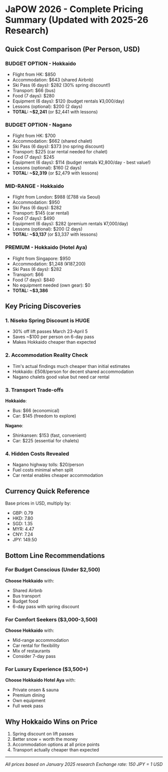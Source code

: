 # JaPOW 2026 - Complete Pricing Summary (Updated with 2025-26 Research)

## Quick Cost Comparison (Per Person, USD)

### BUDGET OPTION - Hokkaido
- Flight from HK: $850
- Accommodation: $643 (shared Airbnb)
- Ski Pass (6 days): $282 (30% spring discount!)
- Transport: $66 (bus)
- Food (7 days): $280
- Equipment (6 days): $120 (budget rentals ¥3,000/day)
- Lessons (optional): $200 (2 days)
- **TOTAL: ~$2,241** (or $2,441 with lessons)

### BUDGET OPTION - Nagano  
- Flight from HK: $700
- Accommodation: $662 (shared chalet)
- Ski Pass (6 days): $373 (no spring discount)
- Transport: $225 (car rental needed for chalet)
- Food (7 days): $245
- Equipment (6 days): $114 (budget rentals ¥2,800/day - best value!)
- Lessons (optional): $160 (2 days)
- **TOTAL: ~$2,319** (or $2,479 with lessons)

### MID-RANGE - Hokkaido
- Flight from London: $988 (£788 via Seoul)
- Accommodation: $950
- Ski Pass (6 days): $282
- Transport: $145 (car rental)
- Food (7 days): $490
- Equipment (6 days): $282 (premium rentals ¥7,000/day)
- Lessons (optional): $200 (2 days)
- **TOTAL: ~$3,137** (or $3,337 with lessons)

### PREMIUM - Hokkaido (Hotel Aya)
- Flight from Singapore: $950
- Accommodation: $1,248 (¥187,200)
- Ski Pass (6 days): $282
- Transport: $66
- Food (7 days): $840
- No equipment needed (own gear): $0
- **TOTAL: ~$3,386**

## Key Pricing Discoveries

### 1. Niseko Spring Discount is HUGE
- 30% off lift passes March 23-April 5
- Saves ~$100 per person on 6-day pass
- Makes Hokkaido cheaper than expected

### 2. Accommodation Reality Check
- Tim's actual findings much cheaper than initial estimates
- Hokkaido: £508/person for decent shared accommodation
- Nagano chalets good value but need car rental

### 3. Transport Trade-offs
**Hokkaido**:
- Bus: $66 (economical)
- Car: $145 (freedom to explore)

**Nagano**:
- Shinkansen: $153 (fast, convenient)
- Car: $225 (essential for chalets)

### 4. Hidden Costs Revealed
- Nagano highway tolls: $20/person
- Fuel costs minimal when split
- Car rental enables cheaper accommodation

## Currency Quick Reference
Base prices in USD, multiply by:
- GBP: 0.79
- HKD: 7.80
- SGD: 1.35
- MYR: 4.47
- CNY: 7.24
- JPY: 149.50

## Bottom Line Recommendations

### For Budget Conscious (Under $2,500)
**Choose Hokkaido** with:
- Shared Airbnb
- Bus transport
- Budget food
- 6-day pass with spring discount

### For Comfort Seekers ($3,000-3,500)
**Choose Hokkaido** with:
- Mid-range accommodation
- Car rental for flexibility
- Mix of restaurants
- Consider 7-day pass

### For Luxury Experience ($3,500+)
**Choose Hokkaido Hotel Aya** with:
- Private onsen & sauna
- Premium dining
- Own equipment
- Full week pass

## Why Hokkaido Wins on Price
1. Spring discount on lift passes
2. Better snow = worth the money
3. Accommodation options at all price points
4. Transport actually cheaper than expected

---
*All prices based on January 2025 research*
*Exchange rate: 150 JPY = 1 USD*